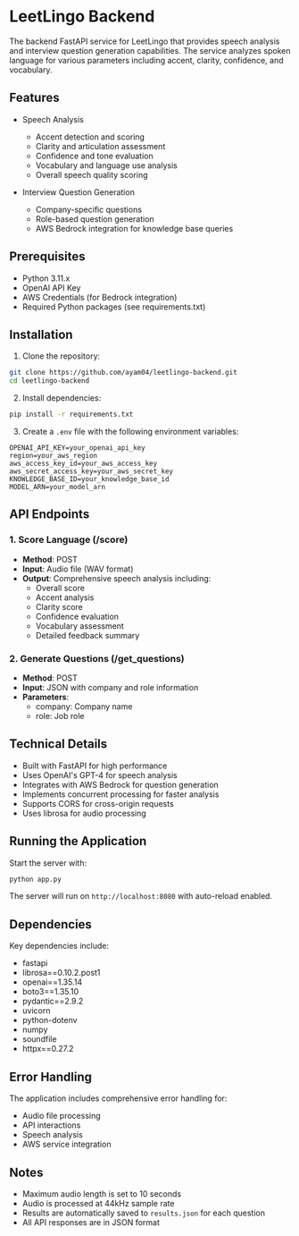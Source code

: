 # LeetLingo Backend

The backend FastAPI service for LeetLingo that provides speech analysis and interview question generation capabilities. The service analyzes spoken language for various parameters including accent, clarity, confidence, and vocabulary.

## Features

- Speech Analysis
  - Accent detection and scoring
  - Clarity and articulation assessment
  - Confidence and tone evaluation
  - Vocabulary and language use analysis
  - Overall speech quality scoring

- Interview Question Generation
  - Company-specific questions
  - Role-based question generation
  - AWS Bedrock integration for knowledge base queries

## Prerequisites

- Python 3.11.x
- OpenAI API Key
- AWS Credentials (for Bedrock integration)
- Required Python packages (see requirements.txt)

## Installation

1. Clone the repository:
```bash
git clone https://github.com/ayam04/leetlingo-backend.git
cd leetlingo-backend
```

2. Install dependencies:
```bash
pip install -r requirements.txt
```

3. Create a `.env` file with the following environment variables:
```env
OPENAI_API_KEY=your_openai_api_key
region=your_aws_region
aws_access_key_id=your_aws_access_key
aws_secret_access_key=your_aws_secret_key
KNOWLEDGE_BASE_ID=your_knowledge_base_id
MODEL_ARN=your_model_arn
```

## API Endpoints

### 1. Score Language (/score)
- **Method**: POST
- **Input**: Audio file (WAV format)
- **Output**: Comprehensive speech analysis including:
  - Overall score
  - Accent analysis
  - Clarity score
  - Confidence evaluation
  - Vocabulary assessment
  - Detailed feedback summary

### 2. Generate Questions (/get_questions)
- **Method**: POST
- **Input**: JSON with company and role information
- **Parameters**:
  - company: Company name
  - role: Job role

## Technical Details

- Built with FastAPI for high performance
- Uses OpenAI's GPT-4 for speech analysis
- Integrates with AWS Bedrock for question generation
- Implements concurrent processing for faster analysis
- Supports CORS for cross-origin requests
- Uses librosa for audio processing

## Running the Application

Start the server with:
```bash
python app.py
```
The server will run on `http://localhost:8080` with auto-reload enabled.

## Dependencies

Key dependencies include:
- fastapi
- librosa==0.10.2.post1
- openai==1.35.14
- boto3==1.35.10
- pydantic==2.9.2
- uvicorn
- python-dotenv
- numpy
- soundfile
- httpx==0.27.2

## Error Handling

The application includes comprehensive error handling for:
- Audio file processing
- API interactions
- Speech analysis
- AWS service integration

## Notes

- Maximum audio length is set to 10 seconds
- Audio is processed at 44kHz sample rate
- Results are automatically saved to `results.json` for each question
- All API responses are in JSON format